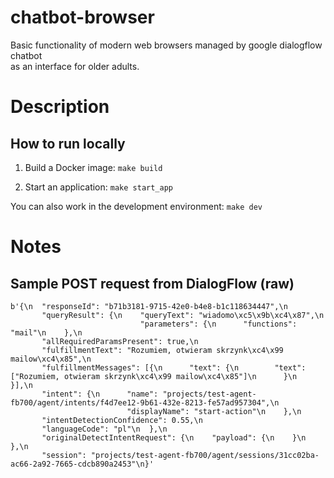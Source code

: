 # chatbot-browser
Basic functionality of modern web browsers managed by google dialogflow chatbot  
as an interface for older adults.

# Description

## How to run locally

1. Build a Docker image:
`make build`

2. Start an application:
`make start_app`

You can also work in the development environment: 
`make dev`


# Notes
## Sample POST request from DialogFlow (raw)
```
b'{\n  "responseId": "b71b3181-9715-42e0-b4e8-b1c118634447",\n
       "queryResult": {\n    "queryText": "wiadomo\xc5\x9b\xc4\x87",\n 
                             "parameters": {\n      "functions": "mail"\n    },\n
       "allRequiredParamsPresent": true,\n
       "fulfillmentText": "Rozumiem, otwieram skrzynk\xc4\x99 mailow\xc4\x85",\n
       "fulfillmentMessages": [{\n      "text": {\n        "text": ["Rozumiem, otwieram skrzynk\xc4\x99 mailow\xc4\x85"]\n      }\n    }],\n
       "intent": {\n      "name": "projects/test-agent-fb700/agent/intents/f4d7ee12-9b61-432e-8213-fe57ad957304",\n
                          "displayName": "start-action"\n    },\n
       "intentDetectionConfidence": 0.55,\n
       "languageCode": "pl"\n  },\n 
       "originalDetectIntentRequest": {\n    "payload": {\n    }\n  },\n
       "session": "projects/test-agent-fb700/agent/sessions/31cc02ba-ac66-2a92-7665-cdcb890a2453"\n}'
```